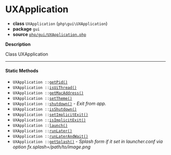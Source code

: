 # UXApplication

- **class** `UXApplication` (`php\gui\UXApplication`)
- **package** `gui`
- **source** [`php/gui/UXApplication.php`](./src/main/resources/JPHP-INF/sdk/php/gui/UXApplication.php)

**Description**

Class UXApplication

---

#### Static Methods

- `UXApplication ::`[`getPid()`](#method-getpid)
- `UXApplication ::`[`isUiThread()`](#method-isuithread)
- `UXApplication ::`[`getMacAddress()`](#method-getmacaddress)
- `UXApplication ::`[`setTheme()`](#method-settheme)
- `UXApplication ::`[`shutdown()`](#method-shutdown) - _Exit from app._
- `UXApplication ::`[`isShutdown()`](#method-isshutdown)
- `UXApplication ::`[`setImplicitExit()`](#method-setimplicitexit)
- `UXApplication ::`[`isImplicitExit()`](#method-isimplicitexit)
- `UXApplication ::`[`launch()`](#method-launch)
- `UXApplication ::`[`runLater()`](#method-runlater)
- `UXApplication ::`[`runLaterAndWait()`](#method-runlaterandwait)
- `UXApplication ::`[`getSplash()`](#method-getsplash) - _Splash form if it set in launcher.conf via option fx.splash=/path/to/image.png_